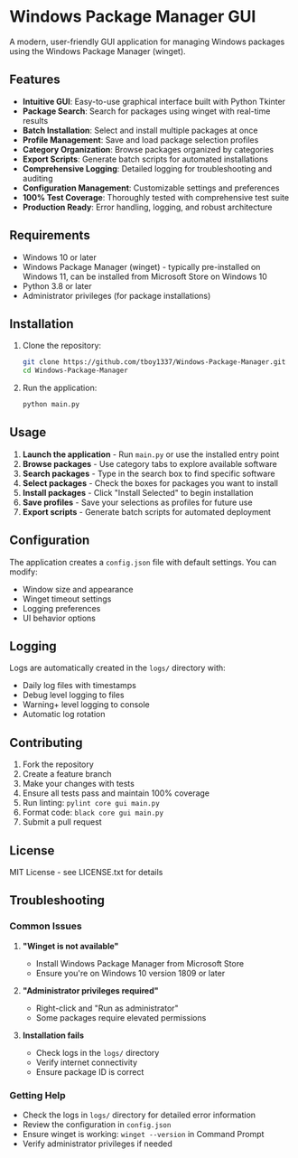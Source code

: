 # Windows Package Manager GUI

A modern, user-friendly GUI application for managing Windows packages using the Windows Package Manager (winget).

## Features

- **Intuitive GUI**: Easy-to-use graphical interface built with Python Tkinter
- **Package Search**: Search for packages using winget with real-time results
- **Batch Installation**: Select and install multiple packages at once
- **Profile Management**: Save and load package selection profiles
- **Category Organization**: Browse packages organized by categories
- **Export Scripts**: Generate batch scripts for automated installations
- **Comprehensive Logging**: Detailed logging for troubleshooting and auditing
- **Configuration Management**: Customizable settings and preferences
- **100% Test Coverage**: Thoroughly tested with comprehensive test suite
- **Production Ready**: Error handling, logging, and robust architecture

## Requirements

- Windows 10 or later
- Windows Package Manager (winget) - typically pre-installed on Windows 11, can be installed from Microsoft Store on Windows 10
- Python 3.8 or later
- Administrator privileges (for package installations)

## Installation

1. Clone the repository:
   ```bash
   git clone https://github.com/tboy1337/Windows-Package-Manager.git
   cd Windows-Package-Manager
   ```

2. Run the application:
   ```bash
   python main.py
   ```

## Usage

1. **Launch the application** - Run `main.py` or use the installed entry point
2. **Browse packages** - Use category tabs to explore available software
3. **Search packages** - Type in the search box to find specific software
4. **Select packages** - Check the boxes for packages you want to install
5. **Install packages** - Click "Install Selected" to begin installation
6. **Save profiles** - Save your selections as profiles for future use
7. **Export scripts** - Generate batch scripts for automated deployment

## Configuration

The application creates a `config.json` file with default settings. You can modify:

- Window size and appearance
- Winget timeout settings
- Logging preferences
- UI behavior options

## Logging

Logs are automatically created in the `logs/` directory with:
- Daily log files with timestamps
- Debug level logging to files
- Warning+ level logging to console
- Automatic log rotation

## Contributing

1. Fork the repository
2. Create a feature branch
3. Make your changes with tests
4. Ensure all tests pass and maintain 100% coverage
5. Run linting: `pylint core gui main.py`
6. Format code: `black core gui main.py`
7. Submit a pull request

## License

MIT License - see LICENSE.txt for details

## Troubleshooting

### Common Issues

1. **"Winget is not available"**
   - Install Windows Package Manager from Microsoft Store
   - Ensure you're on Windows 10 version 1809 or later

2. **"Administrator privileges required"**
   - Right-click and "Run as administrator"
   - Some packages require elevated permissions

3. **Installation fails**
   - Check logs in the `logs/` directory
   - Verify internet connectivity
   - Ensure package ID is correct

### Getting Help

- Check the logs in `logs/` directory for detailed error information
- Review the configuration in `config.json`
- Ensure winget is working: `winget --version` in Command Prompt
- Verify administrator privileges if needed
